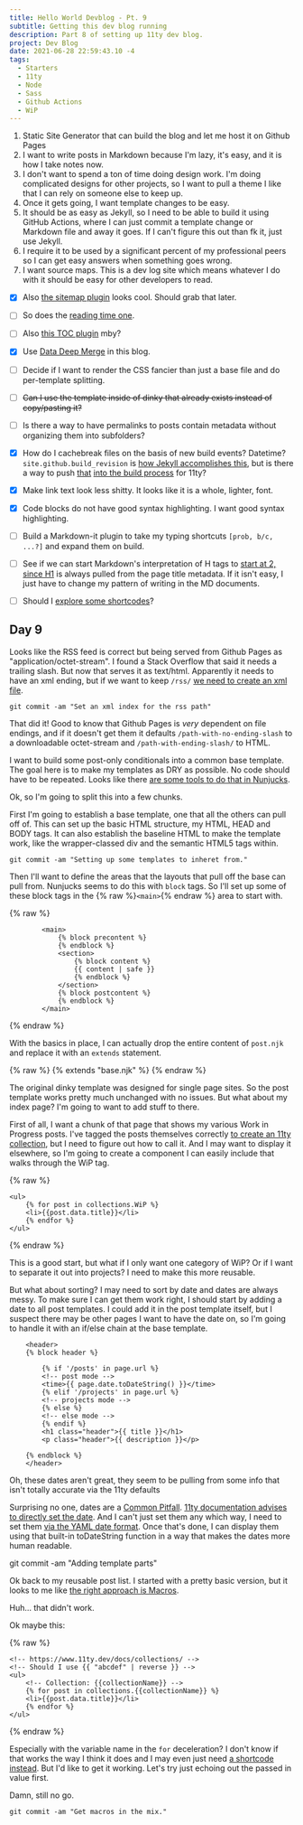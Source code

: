 ```yaml
---
title: Hello World Devblog - Pt. 9
subtitle: Getting this dev blog running
description: Part 8 of setting up 11ty dev blog.
project: Dev Blog
date: 2021-06-28 22:59:43.10 -4
tags:
  - Starters
  - 11ty
  - Node
  - Sass
  - Github Actions
  - WiP
---
```



1. Static Site Generator that can build the blog and let me host it on Github Pages
2. I want to write posts in Markdown because I'm lazy, it's easy, and it is how I take notes now.
3. I don't want to spend a ton of time doing design work. I'm doing complicated designs for other projects, so I want to pull a theme I like that I can rely on someone else to keep up.
4. Once it gets going, I want template changes to be easy.
5. It should be as easy as Jekyll, so I need to be able to build it using GitHub Actions, where I can just commit a template change or Markdown file and away it goes. If I can't figure this out than fk it, just use Jekyll.
6. I require it to be used by a significant percent of my professional peers so I can get easy answers when something goes wrong.
7. I want source maps. This is a dev log site which means whatever I do with it should be easy for other developers to read.

- [x] Also [the sitemap plugin](https://www.npmjs.com/package/@quasibit/eleventy-plugin-sitemap) looks cool. Should grab that later.

- [ ] So does the [reading time one](https://www.npmjs.com/package/eleventy-plugin-reading-time).

- [ ] Also [this TOC plugin](https://github.com/jdsteinbach/eleventy-plugin-toc/) mby?

- [x] Use [Data Deep Merge](https://www.11ty.dev/docs/data-deep-merge/) in this blog.

- [ ] Decide if I want to render the CSS fancier than just a base file and do per-template splitting.

<s>

- [ ] Can I use the template inside of dinky that already exists instead of copy/pasting it?

</s>

- [ ] Is there a way to have permalinks to posts contain metadata without organizing them into subfolders?

- [x] How do I cachebreak files on the basis of new build events? Datetime? `site.github.build_revision` is [how Jekyll accomplishes this](https://github.com/jekyll/github-metadata/blob/master/docs/site.github.md), but is there a way to push [that](https://docs.github.com/en/actions/reference/context-and-expression-syntax-for-github-actions#github-context) [into the build process](https://stackoverflow.com/questions/54310050/how-to-version-build-artifacts-using-github-actions) for 11ty?

- [x] Make link text look less shitty. It looks like it is a whole, lighter, font.

- [x] Code blocks do not have good syntax highlighting. I want good syntax highlighting.

- [ ] Build a Markdown-it plugin to take my typing shortcuts `[prob, b/c, ...?]` and expand them on build.

- [ ] See if we can start Markdown's interpretation of H tags to [start at 2, since H1](https://developer.mozilla.org/en-US/docs/Web/HTML/Element/Heading_Elements#multiple_h1) is always pulled from the page title metadata. If it isn't easy, I just have to change my pattern of writing in the MD documents.

- [ ] Should I [explore some shortcodes](https://www.madebymike.com.au/writing/11ty-filters-data-shortcodes/)?

## Day 9

Looks like the RSS feed is correct but being served from Github Pages as "application/octet-stream". I found a Stack Overflow that said it needs a trailing slash. But now that serves it as text/html. Apparently it needs to have an xml ending, but if we want to keep `/rss/` [we need to create an xml file](https://luosky.com/2012/07/24/create-custom-rss-feed-for-octopress/).

`git commit -am "Set an xml index for the rss path"`

That did it! Good to know that Github Pages is *very* dependent on file endings, and if it doesn't get them it defaults `/path-with-no-ending-slash` to a downloadable octet-stream and `/path-with-ending-slash/` to HTML.

I want to build some post-only conditionals into a common base template. The goal here is to make my templates as DRY as possible. No code should have to be repeated. Looks like there [are some tools to do that in Nunjucks](https://bryanlrobinson.com/blog/using-nunjucks-if-expressions-to-create-an-active-navigation-state-in-11ty/).

Ok, so I'm going to split this into a few chunks.

First I'm going to establish a base template, one that all the others can pull off of. This can set up the basic HTML structure, my HTML, HEAD and BODY tags. It can also establish the baseline HTML to make the template work, like the wrapper-classed div and the semantic HTML5 tags within.

`git commit -am "Setting up some templates to inheret from."`

Then I'll want to define the areas that the layouts that pull off the base can pull from. Nunjucks seems to do this with `block` tags. So I'll set up some of these block tags in the {% raw %}`<main>`{% endraw %} area to start with.

{% raw %}
```liquid
		<main>
			{% block precontent %}
			{% endblock %}
			<section>
				{% block content %}
				{{ content | safe }}
				{% endblock %}
			</section>
			{% block postcontent %}
			{% endblock %}
		</main>
```
{% endraw %}

With the basics in place, I can actually drop the entire content of `post.njk` and replace it with an `extends` statement.

{% raw %}
{% extends "base.njk" %}
{% endraw %}

The original dinky template was designed for single page sites. So the post template works pretty much unchanged with no issues. But what about my index page? I'm going to want to add stuff to there.

First of all, I want a chunk of that page that shows my various Work in Progress posts. I've tagged the posts themselves correctly [to create an 11ty collection](https://www.11ty.dev/docs/collections/), but I need to figure out how to call it. And I may want to display it elsewhere, so I'm going to create a component I can easily include that walks through the WiP tag.


{% raw %}
```liquid
<ul>
    {% for post in collections.WiP %}
	<li>{{post.data.title}}</li>
	{% endfor %}
</ul>
```
{% endraw %}

This is a good start, but what if I only want one category of WiP? Or if I want to separate it out into projects? I need to make this more reusable.

But what about sorting? I may need to sort by date and dates are always messy. To make sure I can get them work right, I should start by adding a date to all post templates. I could add it in the post template itself, but I suspect there may be other pages I want to have the date on, so I'm going to handle it with an if/else chain at the base template.

```liquid
	<header>
	{% block header %}

		{% if '/posts' in page.url %}
		<!-- post mode -->
		<time>{{ page.date.toDateString() }}</time>
		{% elif '/projects' in page.url %}
		<!-- projects mode -->
		{% else %}
		<!-- else mode -->
		{% endif %}
		<h1 class="header">{{ title }}</h1>
		<p class="header">{{ description }}</p>

	{% endblock %}
	</header>
```
Oh, these dates aren't great, they seem to be pulling from some info that isn't totally accurate via the 11ty defaults

Surprising no one, dates are a [Common Pitfall](https://www.11ty.dev/docs/pitfalls/). [11ty documentation advises to directly set the date](https://www.11ty.dev/docs/dates/). And I can't just set them any which way, I need to set them [via the YAML date format](https://yaml.org/type/timestamp.html). Once that's done, I can display them using that built-in toDateString function in a way that makes the dates more human readable.

git commit -am "Adding template parts"

Ok back to my reusable post list. I started with a pretty basic version, but it looks to me like [the right approach is Macros](https://www.trysmudford.com/blog/encapsulated-11ty-components/).

Huh... that didn't work.

Ok maybe this:

{% raw %}
```liquid
<!-- https://www.11ty.dev/docs/collections/ -->
<!-- Should I use {{ "abcdef" | reverse }} -->
<ul>
	<!-- Collection: {{collectionName}} -->
    {% for post in collections.{{collectionName}} %}
	<li>{{post.data.title}}</li>
	{% endfor %}
</ul>

```
{% endraw %}

Especially with the variable name in the `for` deceleration? I don't know if that works the way I think it does and I may even just need [a shortcode instead](https://www.11ty.dev/docs/languages/nunjucks/#shortcodes). But I'd like to get it working. Let's try just echoing out the passed in value first.

Damn, still no go.

`git commit -am "Get macros in the mix."`
